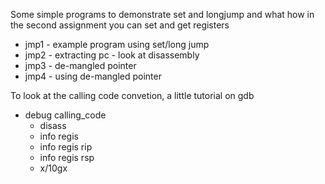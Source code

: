 Some simple programs to demonstrate set and longjump and what how in the second assignment you can set and get registers
   - jmp1 - example program using set/long jump
   - jmp2 - extracting pc - look at disassembly
   - jmp3 - de-mangled pointer
   - jmp4 - using de-mangled pointer 

To look at the calling code convetion, a little tutorial on gdb
   - debug calling_code
     - disass
     - info regis
     - info regis rip
     - info regis rsp
     - x/10gx <address>


